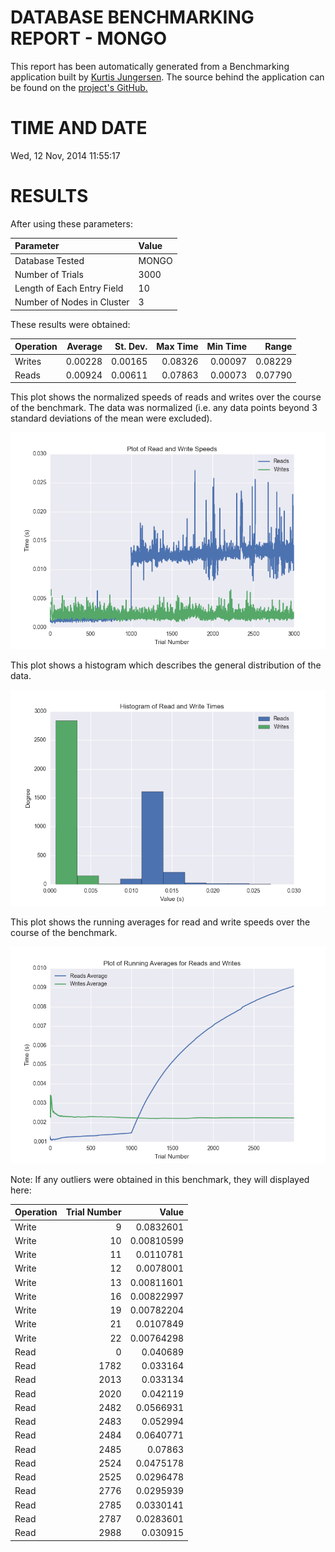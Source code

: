 DATABASE BENCHMARKING REPORT - MONGO
=========================================

This report has been automatically generated from a Benchmarking application
built by [Kurtis Jungersen](http://kmjungersen.com).  The source behind the application can be found on the [project's GitHub.](https://github.com/kmjungersen/DB-Benchmarking)

TIME AND DATE
=============

Wed, 12 Nov, 2014 11:55:17


RESULTS
=======

After using these parameters:

| Parameter                  | Value   |
|:---------------------------|:--------|
| Database Tested            | MONGO   |
| Number of Trials           | 3000    |
| Length of Each Entry Field | 10      |
| Number of Nodes in Cluster | 3       |

These results were obtained:

| Operation   |   Average |   St. Dev. |   Max Time |   Min Time |   Range |
|:------------|----------:|-----------:|-----------:|-----------:|--------:|
| Writes      |   0.00228 |    0.00165 |    0.08326 |    0.00097 | 0.08229 |
| Reads       |   0.00924 |    0.00611 |    0.07863 |    0.00073 | 0.07790 |

This plot shows the normalized speeds of reads and writes over the course of the benchmark.  The data was normalized (i.e. any data points beyond 3 standard deviations of the mean were excluded).

![Alt text](images/MONGO-Nov12-2014-11:55:17-rw.png "rw")

This plot shows a histogram which describes the general distribution of the data.

![Alt text](images/MONGO-Nov12-2014-11:55:17-stats.png "stats")

This plot shows the running averages for read and write speeds over the course of the benchmark.

![Alt text](images/MONGO-Nov12-2014-11:55:17-running_averages.png "running_averages")

Note: If any outliers were obtained in this benchmark, they will displayed here:

| Operation   |   Trial Number |      Value |
|:------------|---------------:|-----------:|
| Write       |              9 | 0.0832601  |
| Write       |             10 | 0.00810599 |
| Write       |             11 | 0.0110781  |
| Write       |             12 | 0.0078001  |
| Write       |             13 | 0.00811601 |
| Write       |             16 | 0.00822997 |
| Write       |             19 | 0.00782204 |
| Write       |             21 | 0.0107849  |
| Write       |             22 | 0.00764298 |
| Read        |              0 | 0.040689   |
| Read        |           1782 | 0.033164   |
| Read        |           2013 | 0.033134   |
| Read        |           2020 | 0.042119   |
| Read        |           2482 | 0.0566931  |
| Read        |           2483 | 0.052994   |
| Read        |           2484 | 0.0640771  |
| Read        |           2485 | 0.07863    |
| Read        |           2524 | 0.0475178  |
| Read        |           2525 | 0.0296478  |
| Read        |           2776 | 0.0295939  |
| Read        |           2785 | 0.0330141  |
| Read        |           2787 | 0.0283601  |
| Read        |           2988 | 0.030915   |